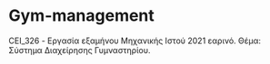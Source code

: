 # Gym-management
CEI_326 - Εργασία εξαμήνου Μηχανικής Ιστού 2021 εαρινό. Θέμα: Σύστημα Διαχείρησης Γυμναστηρίου.
